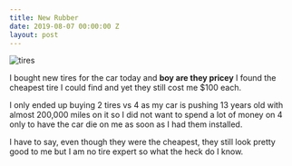 ```yaml
---
title: New Rubber
date: 2019-08-07 00:00:00 Z
layout: post
---
```


![tires](/images/tires.jpg)

I bought new tires for the car today and **boy are they pricey** I found the cheapest tire I could find and yet they still cost me $100 each.

I only ended up buying 2 tires vs 4 as my car is pushing 13 years old with almost 200,000 miles on it so I did not want to spend a lot of money on 4 only to have the car die on me as soon as I had them installed.

I have to say, even though they were the cheapest, they still look pretty good to me but I am no tire expert so what the heck do I know.